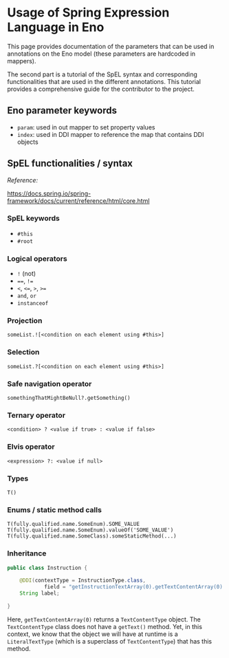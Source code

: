 # Usage of Spring Expression Language in Eno

This page provides documentation of the parameters that can be used in annotations on the Eno model
(these parameters are hardcoded in mappers).

The second part is a tutorial of the SpEL syntax and corresponding functionalities 
that are used in the different annotations. 
This tutorial provides a comprehensive guide for the contributor 
to the project.

## Eno parameter keywords

- ``param``: used in out mapper to set property values
- ``index``: used in DDI mapper to reference the map that contains DDI objects

## SpEL functionalities / syntax

_Reference:_ 

https://docs.spring.io/spring-framework/docs/current/reference/html/core.html

### SpEL keywords

- ``#this``
- ``#root``

### Logical operators

- ``!`` (not)
- ``==``, ``!=``
- ``<``, ``<=``, ``>``, ``>=``
- ``and``, ``or``
- ``instanceof``

### Projection

``someList.![<condition on each element using #this>]``

### Selection

``someList.?[<condition on each element using #this>]``

### Safe navigation operator

``somethingThatMightBeNull?.getSomething()``

### Ternary operator

``<condition> ? <value if true> : <value if false>``

### Elvis operator

``<expression> ?: <value if null>``

### Types

``T()``

### Enums / static method calls

``T(fully.qualified.name.SomeEnum).SOME_VALUE``
``T(fully.qualified.name.SomeEnum).valueOf('SOME_VALUE')``
``T(fully.qualified.name.SomeClass).someStaticMethod(...)``

### Inheritance

````java
public class Instruction {
    
    @DDI(contextType = InstructionType.class,
            field = "getInstructionTextArray(0).getTextContentArray(0).getText().getStringValue()")
    String label;
    
}
````

Here, `getTextContentArray(0)` returns a `TextContentType` object. 
The `TextContentType` class does not have a `getText()` method.
Yet, in this context, we know that the object we will have at runtime 
is a `LiteralTextType` (which is a superclass of `TextContentType`) that has this method.

